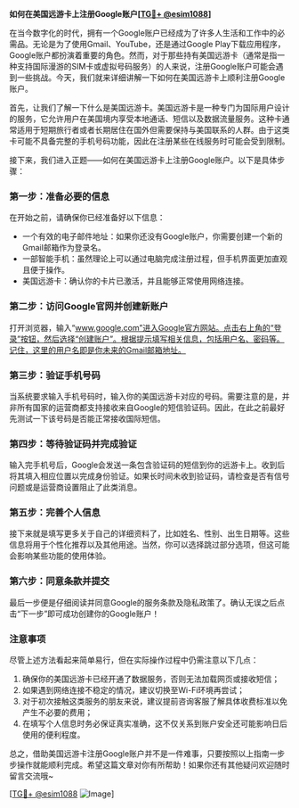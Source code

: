 **如何在美国远游卡上注册Google账户[[TG💪+ @esim1088](https://t.me/s/esim1088)]**

在当今数字化的时代，拥有一个Google账户已经成为了许多人生活和工作中的必需品。无论是为了使用Gmail、YouTube，还是通过Google Play下载应用程序，Google账户都扮演着重要的角色。然而，对于那些持有美国远游卡（通常是指一种支持国际漫游的SIM卡或虚拟号码服务）的人来说，注册Google账户可能会遇到一些挑战。今天，我们就来详细讲解一下如何在美国远游卡上顺利注册Google账户。

首先，让我们了解一下什么是美国远游卡。美国远游卡是一种专门为国际用户设计的服务，它允许用户在美国境内享受本地通话、短信以及数据流量服务。这种卡通常适用于短期旅行者或者长期居住在国外但需要保持与美国联系的人群。由于这类卡可能不具备完整的手机号码功能，因此在注册某些在线服务时可能会受到限制。

接下来，我们进入正题——如何在美国远游卡上注册Google账户。以下是具体步骤：

### 第一步：准备必要的信息

在开始之前，请确保你已经准备好以下信息：
- 一个有效的电子邮件地址：如果你还没有Google账户，你需要创建一个新的Gmail邮箱作为登录名。
- 一部智能手机：虽然理论上可以通过电脑完成注册过程，但手机界面更加直观且便于操作。
- 美国远游卡：确认你的卡片已激活，并且能够正常使用网络连接。

### 第二步：访问Google官网并创建新账户

打开浏览器，输入“www.google.com”进入Google官方网站。点击右上角的“登录”按钮，然后选择“创建账户”。根据提示填写相关信息，包括用户名、密码等。记住，这里的用户名即是你未来的Gmail邮箱地址。

### 第三步：验证手机号码

当系统要求输入手机号码时，输入你的美国远游卡对应的号码。需要注意的是，并非所有国家的运营商都支持接收来自Google的短信验证码。因此，在此之前最好先测试一下该号码是否能正常接收国际短信。

### 第四步：等待验证码并完成验证

输入完手机号后，Google会发送一条包含验证码的短信到你的远游卡上。收到后将其填入相应位置以完成身份验证。如果长时间未收到验证码，请检查是否有信号问题或是运营商设置阻止了此类消息。

### 第五步：完善个人信息

接下来就是填写更多关于自己的详细资料了，比如姓名、性别、出生日期等。这些信息将用于个性化推荐以及其他用途。当然，你可以选择跳过部分选项，但这可能会影响某些功能的使用体验。

### 第六步：同意条款并提交

最后一步便是仔细阅读并同意Google的服务条款及隐私政策了。确认无误之后点击“下一步”即可成功创建你的Google账户！

### 注意事项

尽管上述方法看起来简单易行，但在实际操作过程中仍需注意以下几点：
1. 确保你的美国远游卡已经开通了数据服务，否则无法加载网页或接收短信；
2. 如果遇到网络连接不稳定的情况，建议切换至Wi-Fi环境再尝试；
3. 对于初次接触这类服务的朋友来说，建议提前咨询客服了解具体收费标准以免产生不必要的费用；
4. 在填写个人信息时务必保证真实准确，这不仅关系到账户安全还可能影响日后使用的便利程度。

总之，借助美国远游卡注册Google账户并不是一件难事，只要按照以上指南一步步操作就能顺利完成。希望这篇文章对你有所帮助！如果你还有其他疑问欢迎随时留言交流哦~

[[TG💪+ @esim1088](https://t.me/s/esim1088) ![Image](https://i.postimg.cc/4NQfJmqS/Snipaste-2025-05-13-00-14-12.png)]